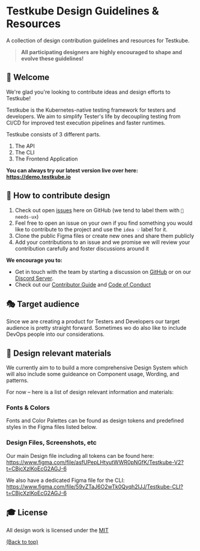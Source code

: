 # Testkube Design Guidelines & Resources

A collection of design contribution guidelines and resources for Testkube.

> **All participating designers are highly encouraged to shape and evolve these guidelines!**

## 👋 Welcome

We're glad you're looking to contribute ideas and design efforts to Testkube!

Testkube is the Kubernetes-native testing framework for testers and developers. We aim to simplify Tester's life by decoupling testing from CI/CD for improved test execution pipelines and faster runtimes.

Testkube consists of 3 different parts. 
1. The API
2. The CLI
3. The Frontend Application

**You can always try our latest version live over here: https://demo.testkube.io**

## 🚢 How to contribute design

1. Check out open [issues](https://github.com/kubeshop/testkube/issues) here on GitHub (we tend to label them with `🚨 needs-ux`)
2. Feel free to open an issue on your own if you find something you would like to contribute to the project and use the `idea 💡` label for it.
3. Clone the public Figma files or create new ones and share them publicly
4. Add your contributions to an issue and we promise we will review your contribution carefully and foster discussions around it

**We encourage you to:**

- Get in touch with the team by starting a discussion on [GitHub](https://github.com/kubeshop/testkube/issues) or on our [Discord Server](https://discord.gg/hfq44wtR6Q).
- Check out our [Contributor Guide](https://github.com/kubeshop/testkube/blob/main/CONTRIBUTING.md) and
  [Code of Conduct](https://github.com/kubeshop/testkube/blob/main/CODE_OF_CONDUCT.md)

## 🎭 Target audience

Since we are creating a product for Testers and Developers our target audience is pretty straight forward. Sometimes wo do also like to include DevOps people into our considerations.

## 💅 Design relevant materials

We currently aim to to build a more comprehensive Design System which will also include some guideance on Component usage, Wording, and patterns. 

For now – here is a list of design relevant information and materials:


### Fonts & Colors

Fonts and Color Palettes can be found as design tokens and predefined styles in the Figma files listed below.


### Design Files, Screenshots, etc

Our main Design file including all tokens can be found here:
https://www.figma.com/file/asfUPepLHtyutWWR0pNGfK/Testkube-V2?t=CBjcXzIKoEcG2AGJ-6

We also have a dedicated Figma file for the CLI: 
https://www.figma.com/file/59vZTaJ6O2wTk0Qyqh2IJJ/Testkube-CLI?t=CBjcXzIKoEcG2AGJ-6

## 🎓 License

All design work is licensed under the
[MIT](https://mit-license.org/)

[(Back to top)](#-table-of-contents)